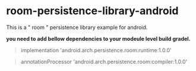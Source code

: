# room-persistence-library-android
This is a " room " persistence library example for android.






**you need to add bellow dependencies to your modeule level build gradel.** 


>implementation 'android.arch.persistence.room:runtime:1.0.0'

>annotationProcessor 'android.arch.persistence.room:compiler:1.0.0'

